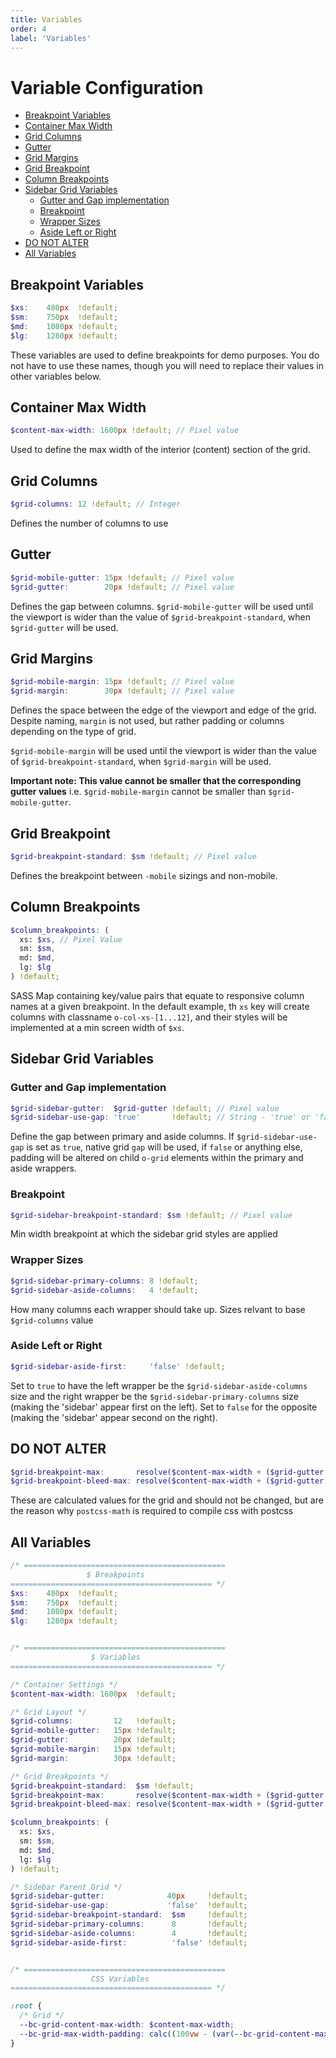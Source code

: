 ```yaml
---
title: Variables
order: 4
label: 'Variables'
---
```


# Variable Configuration

- [Breakpoint Variables](#breakpoint-variables)
- [Container Max Width](#container-max-width)
- [Grid Columns](#grid-columns)
- [Gutter](#gutter)
- [Grid Margins](#grid-margins)
- [Grid Breakpoint](#grid-breakpoint)
- [Column Breakpoints](#column-breakpoints)
- [Sidebar Grid Variables](#sidebar-grid-variables)
  - [Gutter and Gap implementation](#gutter-and-gap-implementation)
  - [Breakpoint](#breakpoint)
  - [Wrapper Sizes](#wrapper-sizes)
  - [Aside Left or Right](#aside-left-or-right)
- [DO NOT ALTER](#do-not-alter)
- [All Variables](#all-variables)


## Breakpoint Variables

```scss
$xs:    480px  !default;
$sm:    750px  !default;
$md:    1080px !default;
$lg:    1280px !default;
```
These variables are used to define breakpoints for demo purposes. You do not have to use these names, though you will need to replace their values in other variables below.


## Container Max Width
```scss
$content-max-width: 1600px !default; // Pixel value
```
Used to define the max width of the interior (content) section of the grid.


## Grid Columns
```scss
$grid-columns: 12 !default; // Integer
```
Defines the number of columns to use


## Gutter
```scss
$grid-mobile-gutter: 15px !default; // Pixel value
$grid-gutter:        20px !default; // Pixel value
```
Defines the gap between columns. `$grid-mobile-gutter` will be used until the viewport is wider than the value of `$grid-breakpoint-standard`, when `$grid-gutter` will be used.


## Grid Margins
```scss
$grid-mobile-margin: 15px !default; // Pixel value
$grid-margin:        30px !default; // Pixel value
```
Defines the space between the edge of the viewport and edge of the grid. Despite naming, `margin` is not used, but rather padding or columns depending on the type of grid.

`$grid-mobile-margin` will be used until the viewport is wider than the value of `$grid-breakpoint-standard`, when `$grid-margin` will be used.

**Important note: This value cannot be smaller that the corresponding gutter values** i.e. `$grid-mobile-margin` cannot be smaller than `$grid-mobile-gutter`.


## Grid Breakpoint
```scss
$grid-breakpoint-standard: $sm !default; // Pixel value
```
Defines the breakpoint between `-mobile` sizings and non-mobile.


## Column Breakpoints
```scss
$column_breakpoints: (
  xs: $xs, // Pixel Value
  sm: $sm,
  md: $md,
  lg: $lg
) !default;
```
SASS Map containing key/value pairs that equate to responsive column names at a given breakpoint. In the default example, th `xs` key will create columns with classname `o-col-xs-[1...12]`, and their styles will be implemented at a min screen width of `$xs`.


## Sidebar Grid Variables

### Gutter and Gap implementation
```scss
$grid-sidebar-gutter:  $grid-gutter !default; // Pixel value
$grid-sidebar-use-gap: 'true'       !default; // String - 'true' or 'false'
```
Define the gap between primary and aside columns. If `$grid-sidebar-use-gap` is set as `true`, native grid `gap` will be used, if `false` or anything else, padding will be altered on child `o-grid` elements within the primary and aside wrappers.

### Breakpoint
```scss
$grid-sidebar-breakpoint-standard: $sm !default; // Pixel value
```
Min width breakpoint at which the sidebar grid styles are applied


### Wrapper Sizes
```scss
$grid-sidebar-primary-columns: 8 !default;
$grid-sidebar-aside-columns:   4 !default;
```
How many columns each wrapper should take up. Sizes relvant to base `$grid-columns` value


### Aside Left or Right
```scss
$grid-sidebar-aside-first:     'false' !default;
```
Set to `true` to have the left wrapper be the `$grid-sidebar-aside-columns` size and the right wrapper be the `$grid-sidebar-primary-columns` size (making the 'sidebar' appear first on the left). Set to `false` for the opposite (making the 'sidebar' appear second on the right).


## DO NOT ALTER
```scss
$grid-breakpoint-max:       resolve($content-max-width + ($grid-gutter * 2));
$grid-breakpoint-bleed-max: resolve($content-max-width + ($grid-gutter * 2) + (($grid-margin - $grid-gutter) * 2));
```
These are calculated values for the grid and should not be changed, but are the reason why `postcss-math` is required to compile css with postcss



## All Variables

```scss
/* =============================================
                 $ Breakpoints
============================================= */
$xs:    480px  !default;
$sm:    750px  !default;
$md:    1080px !default;
$lg:    1280px !default;


/* =============================================
                  $ Variables
============================================= */

/* Container Settings */
$content-max-width: 1600px  !default;

/* Grid Layout */
$grid-columns:         12   !default;
$grid-mobile-gutter:   15px !default;
$grid-gutter:          20px !default;
$grid-mobile-margin:   15px !default;
$grid-margin:          30px !default;

/* Grid Breakpoints */
$grid-breakpoint-standard:  $sm !default;
$grid-breakpoint-max:       resolve($content-max-width + ($grid-gutter * 2));
$grid-breakpoint-bleed-max: resolve($content-max-width + ($grid-gutter * 2) + (($grid-margin - $grid-gutter) * 2));

$column_breakpoints: (
  xs: $xs,
  sm: $sm,
  md: $md,
  lg: $lg
) !default;

/* Sidebar Parent Grid */
$grid-sidebar-gutter:              40px     !default;
$grid-sidebar-use-gap:             'false'  !default;
$grid-sidebar-breakpoint-standard:  $sm     !default;
$grid-sidebar-primary-columns:      8       !default;
$grid-sidebar-aside-columns:        4       !default;
$grid-sidebar-aside-first:          'false' !default;


/* =============================================
                  CSS Variables
============================================= */

:root {
  /* Grid */
  --bc-grid-content-max-width: $content-max-width;
  --bc-grid-max-width-padding: calc((100vw - (var(--bc-grid-content-max-width)) ) / 2);
}
```